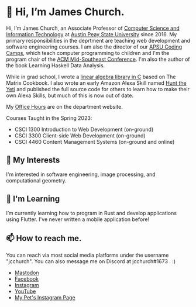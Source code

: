 # 👋 Hi, I’m James Church.

Hi, I’m James Church, an Associate Professor of [Computer Science and Information Technology](http://apsu.edu/csci) at [Austin Peay State University](http://apsu.edu) since 2016. My primary responsibilities in the deprtment are teaching web development and software engineering courses. I am also the director of our [APSU Coding Camps](https://www.apsu.edu/csci/camp/), which teach computer programming to children and I'm the program chair of the [ACM Mid-Southeast Conference](https://www.acmmidsoutheast.org/). I'm also the author of the book Learning Haskell Data Analysis.

While in grad school, I wrote a [linear algebra library in C](https://github.com/jcchurch/C-Linear-Algebra) based on The Matrix Cookbook. I also wrote an early Amazon Alexa Skill named [Hunt the Yeti](https://github.com/jcchurch/HuntTheYetiAlexa) and published the full source code for others to learn how to make their own Alexa Skills, but much of this is now out of date.

My [Office Hours](https://www.apsu.edu/csci/faculty/office-hours.php) are on the department website.

Courses Taught in the Spring 2023:

- CSCI 1300 Introduction to Web Development (on-ground)
- CSCI 3300 Client-side Web Development (on-ground)
- CSCI 4460 Content Management Systems (on-ground and online)

## 👀 My Interests

I'm interested in software engineering, image processing, and computational geometry.

## 🌱 I'm Learning

I’m currently learning how to program in Rust and develop applications using Flutter. I've never written a mobile application before!

## 📫 How to reach me.

You can reach via most social media platforms under the username "jcchurch". You can also message me on Discord at jcchurch#1673 . :)

- [Mastodon](https://mastodon.social/@jcchurch)
- [Facebook](https://www.facebook.com/jcchurch)
- [Instagram](https://www.instagram.com/jcchurch)
- [YouTube](https://www.youtube.com/jcchurch)
- [My Pet's Instagram Page](https://www.instagram.com/khanthegreeniguana)
